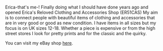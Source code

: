Erica-that's me-! Finally doing what I should have done years ago and opened Erica's Reloved Clothing and Accessories Shop (ER51CAS) My aim is to connect people with beautiful items of clothing and accessories that are in very good or good as new condition. I have items in all sizes but my focus is on UK sizes 12-18. Whether a piece is expensive or from the high street stores I look for pretty prints and for the classic and the quirky.

You can visit my eBay shop [here](https://www.ebay.co.uk/str/er51cas).
